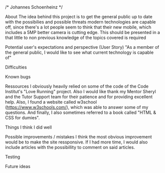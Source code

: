 /* Johannes Schoenheinz */


About
The idea behind this project is to get the general public up to date with the possibilies and possible threats modern technologies are capable off, since there's a lot people seem to think that their new mobile, which includes a 5MP better camera is cutting edge.
This should be presented in a that little to non previous knowledge of the topics covered is required

Potential user's expectations and perspective (User Story)
"As a member of the general public, I would like to see what current technology is capable of"

Difficulties



Known bugs


Ressources
I obviously heavily relied on some of the code of the Code Institut's "Love Running" project.
Also I would like thank my Mentor Sheryl and the Tutor Support team for their patience and for providing excellent help.
Also, I found a website called w3school (https://www.w3schools.com/), which was able to answer some of my questions.
And finally, I also sometimes referred to a book called "HTML & CSS for dumies".


Things I think I did well




Possible improvements / mistakes
I think the most obvious improvement would be to make the site ressponsive.
If I had more time, I would also include articles with the possibillity to comment on said articles.



Testing



Future ideas